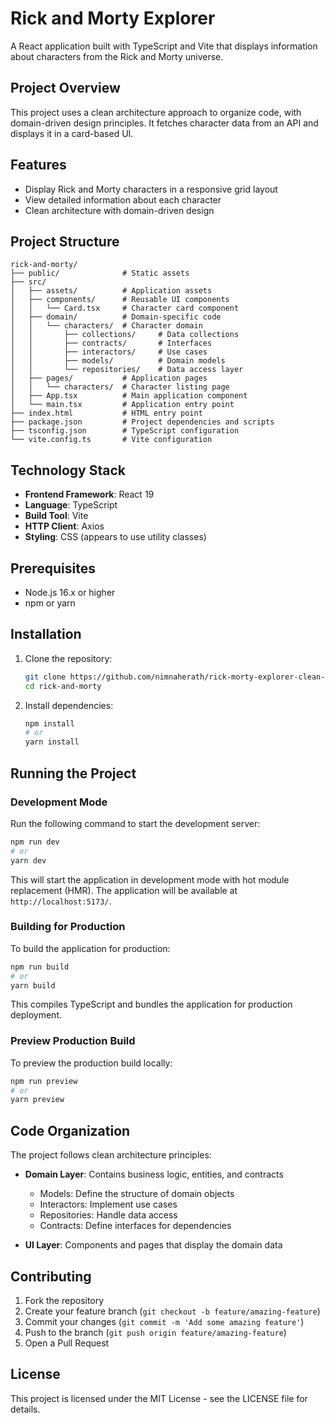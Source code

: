 # Rick and Morty Explorer

A React application built with TypeScript and Vite that displays information about characters from the Rick and Morty universe.

## Project Overview

This project uses a clean architecture approach to organize code, with domain-driven design principles. It fetches character data from an API and displays it in a card-based UI.

## Features

- Display Rick and Morty characters in a responsive grid layout
- View detailed information about each character
- Clean architecture with domain-driven design

## Project Structure

```
rick-and-morty/
├── public/              # Static assets
├── src/
│   ├── assets/          # Application assets
│   ├── components/      # Reusable UI components
│   │   └── Card.tsx     # Character card component
│   ├── domain/          # Domain-specific code
│   │   └── characters/  # Character domain
│   │       ├── collections/     # Data collections
│   │       ├── contracts/       # Interfaces
│   │       ├── interactors/     # Use cases
│   │       ├── models/          # Domain models
│   │       └── repositories/    # Data access layer
│   ├── pages/           # Application pages
│   │   └── characters/  # Character listing page
│   ├── App.tsx          # Main application component
│   └── main.tsx         # Application entry point
├── index.html           # HTML entry point
├── package.json         # Project dependencies and scripts
├── tsconfig.json        # TypeScript configuration
└── vite.config.ts       # Vite configuration
```

## Technology Stack

- **Frontend Framework**: React 19
- **Language**: TypeScript
- **Build Tool**: Vite
- **HTTP Client**: Axios
- **Styling**: CSS (appears to use utility classes)

## Prerequisites

- Node.js 16.x or higher
- npm or yarn

## Installation

1. Clone the repository:
   ```bash
   git clone https://github.com/nimnaherath/rick-morty-explorer-clean-arch
   cd rick-and-morty
   ```

2. Install dependencies:
   ```bash
   npm install
   # or
   yarn install
   ```

## Running the Project

### Development Mode

Run the following command to start the development server:

```bash
npm run dev
# or
yarn dev
```

This will start the application in development mode with hot module replacement (HMR).
The application will be available at `http://localhost:5173/`.

### Building for Production

To build the application for production:

```bash
npm run build
# or
yarn build
```

This compiles TypeScript and bundles the application for production deployment.

### Preview Production Build

To preview the production build locally:

```bash
npm run preview
# or
yarn preview
```

## Code Organization

The project follows clean architecture principles:

- **Domain Layer**: Contains business logic, entities, and contracts
  - Models: Define the structure of domain objects
  - Interactors: Implement use cases
  - Repositories: Handle data access
  - Contracts: Define interfaces for dependencies

- **UI Layer**: Components and pages that display the domain data

## Contributing

1. Fork the repository
2. Create your feature branch (`git checkout -b feature/amazing-feature`)
3. Commit your changes (`git commit -m 'Add some amazing feature'`)
4. Push to the branch (`git push origin feature/amazing-feature`)
5. Open a Pull Request

## License

This project is licensed under the MIT License - see the LICENSE file for details.
